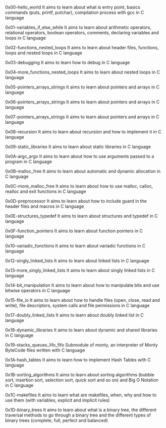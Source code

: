 0x00-hello_world	It aims to learn about what is entry point, basics commands (puts, printf, putchar), compilation process with gcc in C language

0x01-variables_if_else_while	It aims to learn about arithmetic operators, relational operators, boolean operators, comments, declaring variables and loops in C language

0x02-functions_nested_loops	It aims to learn about header files, functions, loops and nested loops in C language

0x03-debugging	It aims to learn how to debug in C language

0x04-more_functions_nested_loops	It aims to learn about nested loops in C language

0x05-pointers_arrays_strings	It aims to learn about pointers and arrays in C language

0x06-pointers_arrays_strings	It aims to learn about pointers and arrays in C language

0x07-pointers_arrays_strings	It aims to learn about pointers and arrays in C language

0x08-recursion	It aims to learn about recursion and how to implement it in C language

0x09-static_libraries	It aims to learn about static libraries in C language

0x0A-argc_argv	It aims to learn about how to use arguments passed to a program in C language

0x0B-malloc_free	It aims to learn about automatic and dynamic allocation in C language

0x0C-more_malloc_free	It aims to learn about how to use malloc, calloc, realloc and exit functions in C language

0x0D-preprocessor	It aims to learn about how to include guard in the header files and macros in C language

0x0E-structures_typedef	It aims to learn about structures and typedef in C language

0x0F-function_pointers	It aims to learn about function pointers in C language

0x10-variadic_functions	It aims to learn about variadic functions in C language

0x12-singly_linked_lists	It aims to learn about linked lists in C language

0x13-more_singly_linked_lists	It aims to learn about singly linked lists in C language

0x14-bit_manipulation	It aims to learn about how to manipulate bits and use bitwise operators in C language

0x15-file_io	It aims to learn about how to handle files (open, close, read and write), file descriptors, system calls and file permissions in C language

0x17-doubly_linked_lists	It aims to learn about doubly linked list in C language

0x18-dynamic_libraries	It aims to learn about dynamic and shared libraries in C language

0x19-stacks_queues_lifo_fifo	Submodule of monty, an interpreter of Monty ByteCode files written with C language

0x1A-hash_tables	It aims to learn how to implement Hash Tables with C language

0x1B-sorting_algorithms	It aims to learn about sorting algorithms (bubble sort, insertion sort, selection sort, quick sort and so on) and Big O Notation in C language

0x1C-makefiles	It aims to learn what are makefiles, when, why and how to use them (with variables, explicit and implicit rules)

0x1D-binary_trees	It aims to learn about what is a binary tree, the different traversal methods to go through a binary tree and the different types of binary trees (complete, full, perfect and balanced)
